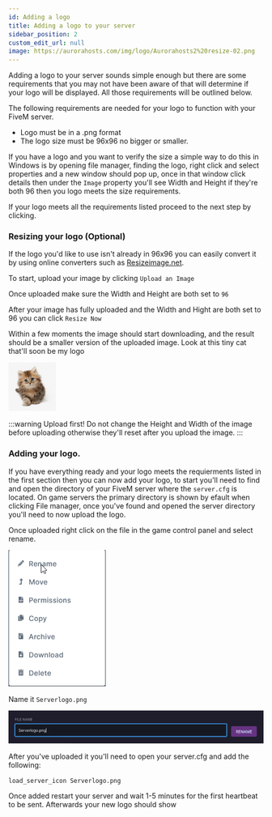 ```yaml
---
id: Adding a logo
title: Adding a logo to your server
sidebar_position: 2
custom_edit_url: null
image: https://aurorahosts.com/img/logo/Aurorahosts2%20resize-02.png
---
```


Adding a logo to your server sounds simple enough but there are some requirements that you may not have been aware of that will determine if your logo will be displayed. All those requirements will be outlined below.

The following requirements are needed for your logo to function with your FiveM server.

* Logo must be in a .png format
* The logo size must be 96x96 no bigger or smaller.

If you have a logo and you want to verify the size a simple way to do this in Windows is by opening file manager, finding the logo, right click and select properties and a new window should pop up, once in that window click details then under the `Image` property you'll see Width and Height if they're both 96 then you logo meets the size requirements.

If your logo meets all the requirements listed proceed to the next step by clicking.

### Resizing your logo (Optional)

If the logo you'd like to use isn't already in 96x96 you can easily convert it by using online converters such as [Resizeimage.net](https://online-image-resizer.com/).

To start, upload your image by clicking `Upload an Image`

Once uploaded make sure the Width and Height are both set to `96`

After your image has fully uploaded and the Width and Hight are both set to 96 you can click `Resize Now`

Within a few moments the image should start downloading, and the result should be a smaller version of the uploaded image. Look at this tiny cat that'll soon be my logo 

![cat](../../../images/Game_servers/Logo/1_resizedcat.png)

:::warning Upload first!
Do not change the Height and Width of the image before uploading otherwise they'll reset after you upload the image.
:::

### Adding your logo.

If you have everything ready and your logo meets the requierments listed in the first section then you can now add your logo, to start you'll need to find and open the directory of your FiveM server where the `server.cfg` is located. On game servers the primary directory is shown by efault when clicking File manager, once you've found and opened the server directory you'll need to now upload the logo.

Once uploaded right click on the file in the game control panel and select rename.

![rename](../../../images/Game_servers/Logo/2_rename.png)

Name it `Serverlogo.png`

![name it](../../../images/Game_servers/Logo/3_renamefinish.png)


After you've uploaded it you'll need to open your server.cfg and add the following:

```
load_server_icon Serverlogo.png
```

Once added restart your server and wait 1-5 minutes for the first heartbeat to be sent. Afterwards your new logo should show
